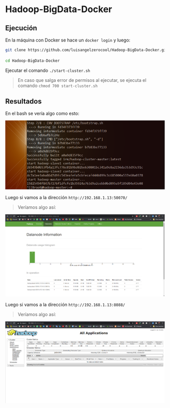 # Hadoop-BigData-Docker

## Ejecución

En la máquina con Docker se hace un `docker login` y luego:

```bash
git clone https://github.com/luisangelzerocool/Hadoop-BigData-Docker.git

cd Hadoop-BigData-Docker
``` 

Ejecutar el comando `./start-cluster.sh`

>En caso que salga error de permisos al ejecutar, se ejecuta el comando `chmod 700 start-cluster.sh`

## Resultados

En el bash se vería algo como esto:

![Resultado](/screenshots/1.png)

Luego si vamos a la dirección `http://192.168.1.13:50070/`

>Veríamos algo así:

![Resultado](/screenshots/2.png)

Luego si vamos a la dirección `http://192.168.1.13:8088/` 

>Veríamos algo así:

![Resultado](/screenshots/3.png)

